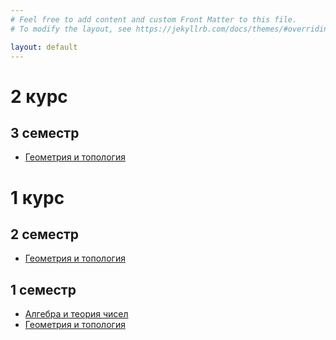 ```yaml
---
# Feel free to add content and custom Front Matter to this file.
# To modify the layout, see https://jekyllrb.com/docs/themes/#overriding-theme-defaults

layout: default
---
```


# 2 курс

## 3 семестр

- [Геометрия и топология](../bachelor-2/semester-3/geometry-and-topology/main.pdf)

# 1 курс

## 2 семестр

- [Геометрия и топология](../bachelor-1/semester-2/geometry-and-topology/main.pdf)

## 1 семестр

- [Алгебра и теория чисел](../bachelor-1/semester-1/algebra-and-number-theory/main.pdf)
- [Геометрия и топология](../bachelor-1/semester-1/geometry-and-topology/main.pdf)
